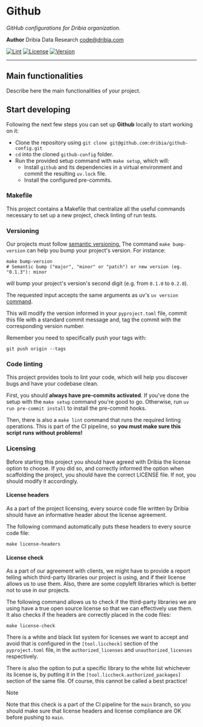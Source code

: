 # Github

*GitHub configurations for Dribia organization.*

**Author** Dribia Data Research <code@dribia.com>

[![Lint](https://github.com/dribia/github-config/actions/workflows/lint.yml/badge.svg?branch=main)](https://github.com/dribia/github-config/actions/workflows/lint.yml?query=branch%3Amain)
[![License](https://github.com/dribia/github-config/actions/workflows/license.yml/badge.svg?branch=main)](https://github.com/dribia/github-config/actions/workflows/license.yml?query=branch%3Amain)
[![Version](https://storage.googleapis.com/badges-acfad1c6946ef2ce/github-config/main/version.svg)](https://github.com/dribia/github-config/tree/main)

---

## Main functionalities

Describe here the main functionalities of your project.

## Start developing

Following the next few steps you can set up **Github** locally to start working on it:

* Clone the repository using `git clone git@github.com:dribia/github-config.git`
* `cd` into the cloned `github-config` folder.
* Run the provided setup command with `make setup`, which will:
    * Install `github` and its dependencies in a virtual environment and commit the resulting `uv.lock` file.
    * Install the configured pre-commits.

### Makefile

This project contains a Makefile that centralize all the useful commands necessary to set up a new
project, check linting of run tests.

### Versioning

Our projects must follow [semantic versioning.](https://semver.org/)
The command `make bump-version` can help you bump your project's version.
For instance:

```shell
make bump-version
# Semantic bump ("major", "minor" or "patch") or new version (eg. "0.1.3"): minor
```

will bump your project's version's second digit (e.g. from `0.1.0` to `0.2.0`).

The requested input accepts the same arguments as uv's `uv version`
[command](https://docs.astral.sh/uv/reference/cli/#uv-version).

This will modify the version informed in your `pyproject.toml` file,
commit this file with a standard commit message and, tag the commit
with the corresponding version number.

Remember you need to specifically push your tags with:

```shell
git push origin --tags
```

### Code linting

This project provides tools to lint your code, which will help you discover bugs and have your codebase clean.

First, you should **always have pre-commits activated**.
If you've done the setup with the `make setup` command you're good to go.
Otherwise, run `uv run pre-commit install` to install the pre-commit hooks.

Then, there is also a `make lint` command that runs the required linting operations.
This is part of the CI pipeline, so **you must make sure this script runs without problems!**

### Licensing

Before starting this project you should have agreed with Dribia the license option
to choose. If you did so, and correctly informed the option when scaffolding the project,
you should have the correct LICENSE file. If not, you should modify it accordingly.

#### License headers

As a part of the project licensing, every source code file written by Dribia should have an
informative header about the license agreement.

The following command automatically puts these headers to every source code file:

```shell
make license-headers
```

#### License check

As a part of our agreement with clients, we might have to provide a report telling which third-party
libraries our project is using, and if their license allows us to use them.
Also, there are some copyleft libraries which is better not to use in our projects.

The following command allows us to check if the third-party libraries we are using have a
true open source license so that we can effectively use them. It also checks if the headers
are correctly placed in the code files:

```shell
make license-check
```

There is a white and black list system for licenses we want to accept and avoid
that is configured in the `[tool.liccheck]` section of the `pyproject.toml` file,
in the `authorized_licenses` and `unauthorized_licenses` respectively.

There is also the option to put a specific library to the white list whichever its license
is, by putting it in the `[tool.liccheck.authorized_packages]` section of the same file.
Of course, this cannot be called a best practice!

> [!NOTE]
> Note that this check is a part of the CI pipeline for the `main` branch,
> so you should make sure that license headers and license compliance are OK before pushing to `main`.

